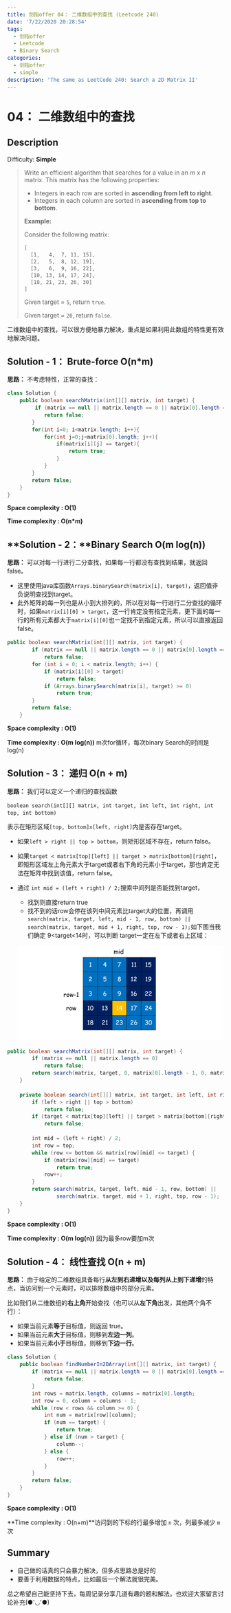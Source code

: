 ```yaml
---
title: 剑指offer 04： 二维数组中的查找 (Leetcode 240)
date: '7/22/2020 20:28:54'
tags:
  - 剑指offer
  - Leetcode
  - Binary Search
categories:
  - 剑指offer
  - simple
description: 'The same as LeetCode 240: Search a 2D Matrix II'
---
```


# 04： 二维数组中的查找

## **Description**

Difficulty: **Simple**

> Write an efficient algorithm that searches for a value in an _m_ x _n_ matrix. This matrix has the following properties:
>
> * Integers in each row are sorted in **ascending from left to right**.
> * Integers in each column are sorted in **ascending from top to bottom**.
>
> **Example:**
>
> Consider the following matrix:
>
> ```text
> [
>   [1,   4,  7, 11, 15],
>   [2,   5,  8, 12, 19],
>   [3,   6,  9, 16, 22],
>   [10, 13, 14, 17, 24],
>   [18, 21, 23, 26, 30]
> ]
> ```
>
> Given target = `5`, return `true`.
>
> Given target = `20`, return `false`.

二维数组中的查找，可以很方便地暴力解决，重点是如果利用此数组的特性更有效地解决问题。

## **Solution - 1：**  Brute-force O\(n\*m\)

**思路：** 不考虑特性，正常的查找：

```java
class Solution {
    public boolean searchMatrix(int[][] matrix, int target) {
         if (matrix == null || matrix.length == 0 || matrix[0].length == 0) {
            return false;
        }
        for(int i=0; i<matrix.length; i++){
            for(int j=0;j<matrix[0].length; j++){
                if(matrix[i][j] == target){
                    return true;
                }
            }
        }
        return false;
    }
}
```

**Space complexity : O\(1\)** 

**Time complexity : O\(n\*m\)**

## **Solution - 2：**Binary Search O\(m log\(n\)\)

**思路：** 可以对每一行进行二分查找，如果每一行都没有查找到结果，就返回false。

* 这里使用java库函数`Arrays.binarySearch(matrix[i], target)`，返回值非负说明查找到target。
* 此外矩阵的每一列也是从小到大排列的，所以在对每一行进行二分查找的循环时，如果`matrix[i][0] > target`，这一行肯定没有指定元素，更下面的每一行的所有元素都大于`matrix[i][0]`也一定找不到指定元素，所以可以直接返回false。

```java
public boolean searchMatrix(int[][] matrix, int target) {
        if (matrix == null || matrix.length == 0 || matrix[0].length == 0)
            return false;
        for (int i = 0; i < matrix.length; i++) {
            if (matrix[i][0] > target)
                return false;
            if (Arrays.binarySearch(matrix[i], target) >= 0)
                return true;
        }
        return false;
    }
```

**Space complexity : O\(1\)** 

**Time complexity : O\(m log\(n\)\)** m次for循环，每次binary Search的时间是log\(n\)

## **Solution - 3：**  递归 O\(n + m\)

**思路：** 我们可以定义一个递归的查找函数

`boolean search(int[][] matrix, int target, int left, int right, int top, int bottom)`

表示在矩形区域`[top, bottom]x[left, right]`内是否存在target。

* 如果`left > right || top > bottom`，则矩形区域不存在，return false。
* 如果`target < matrix[top][left] || target > matrix[bottom][right]`，即矩形区域左上角元素大于target或者右下角的元素小于target，那也肯定无法在矩阵中找到该值，return false。
* 通过 `int mid = (left + right) / 2;`搜索中间列是否能找到target，

  * 找到则直接return true
  * 找不到的话row会停在该列中间元素比target大的位置，再调用 `search(matrix, target, left, mid - 1, row, bottom) || search(matrix, target, mid + 1, right, top, row - 1);`如下图当我们确定 9&lt;target&lt;14时，可以判断 target一定在左下或者右上区域：

  ![](https://raw.githubusercontent.com/Liangda-w/images/master/offer4.png)

```java
public boolean searchMatrix(int[][] matrix, int target) {
        if (matrix == null || matrix.length == 0)
            return false;
        return search(matrix, target, 0, matrix[0].length - 1, 0, matrix.length - 1);
    }

    private boolean search(int[][] matrix, int target, int left, int right, int top, int bottom) {
        if (left > right || top > bottom) 
            return false;
        if (target < matrix[top][left] || target > matrix[bottom][right])
            return false;

        int mid = (left + right) / 2;
        int row = top;
        while (row <= bottom && matrix[row][mid] <= target) { 
            if (matrix[row][mid] == target)
                return true;
            row++;
        }
        return search(matrix, target, left, mid - 1, row, bottom) ||
                search(matrix, target, mid + 1, right, top, row - 1);
    }
}    
```

**Space complexity : O\(1\)** 

**Time complexity : O\(m log\(n\)\)** 因为最多row要加m次

## **Solution - 4：**  **线性查找** O\(n + m\)

**思路：** 由于给定的二维数组具备每行**从左到右递增以及每列从上到下递增**的特点，当访问到一个元素时，可以排除数组中的部分元素。

比如我们从二维数组的**右上角**开始查找（也可以从**左下角**出发，其他两个角不行）：

* 如果当前元素**等于**目标值，则返回 true。
* 如果当前元素**大于**目标值，则移到**左边一列**。
* 如果当前元素**小于**目标值，则移到**下边一行**。

```java
class Solution {
    public boolean findNumberIn2DArray(int[][] matrix, int target) {
        if (matrix == null || matrix.length == 0 || matrix[0].length == 0) {
            return false;
        }
        int rows = matrix.length, columns = matrix[0].length;
        int row = 0, column = columns - 1;
        while (row < rows && column >= 0) {
            int num = matrix[row][column];
            if (num == target) {
                return true;
            } else if (num > target) {
                column--;
            } else {
                row++;
            }
        }
        return false;
    }
}
```

**Space complexity : O\(1\)** 

**Time complexity : O\(n+m\)**访问到的下标的行最多增加 `n` 次，列最多减少 `m` 次

## **Summary**

* 自己做的话真的只会暴力解决，但多点思路总是好的
* 要善于利用数据的特点，比如最后一个解法就很完美。

总之希望自己能坚持下去，每周记录分享几道有趣的题和解法。也欢迎大家留言讨论补充\(●'◡'●\)

